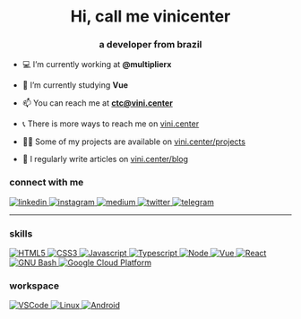 <h1 align="center">Hi, call me vinicenter</h1>
<h3 align="center">a developer from brazil</h3>

- 💻 I’m currently working at **@multiplierx**

- 🌱 I’m currently studying **Vue**

- 📫 You can reach me at **ctc@vini.center**

- 📞 There is more ways to reach me on <a href="https://vini.center" target="_blank">vini.center</a>

- 👨‍💻 Some of my projects are available on <a href="https://vini.center/projects" target="_blank">vini.center/projects</a>

- 📝 I regularly write articles on <a href="https://vini.center/blog" target="_blank">vini.center/blog</a>

<h3>connect with me</h3>
<div>
	<a href="https://www.linkedin.com/in/vinicenter/">
		<img
			src="https://img.shields.io/badge/LinkedIn-9645F4?style=flat&logo=linkedin&logoColor=white"
			alt="linkedin"
		/>
	</a>
	<a href="https://instagram.com/vinicenter" target="_blank">
		<img
			src="https://img.shields.io/badge/Instagram-9645F4?style=flat&logo=instagram&logoColor=white"
			alt="instagram"
		/>
	</a>
	<a href="https://vinicenter.medium.com" target="_blank">
		<img
			src="https://img.shields.io/badge/Medium-9645F4?style=flat&logo=medium&logoColor=white"
			alt="medium"
		/>
	</a>
	<a href="https://twitter.com/vinicenter" target="_blank">
		<img
			src="https://img.shields.io/badge/Twitter-9645F4?style=flat&logo=twitter&logoColor=white"
			alt="twitter" 
		/>
	</a>
	<a href="https://t.me/vinicenter" target="_blank">
		<img
			src="https://img.shields.io/badge/Telegram-9645F4?style=flat&logo=telegram&logoColor=white"
			alt="telegram"
		/>
	</a>
</div>

<hr />

<h3>skills</h3>
<div>
	<a href="https://html.spec.whatwg.org/">
		<img
			src="https://img.shields.io/badge/HTML5-9645F4?style=flat&logo=html5&logoColor=white"
			alt="HTML5"
		/>
	</a>
	<a href="https://www.w3.org/Style/CSS/Overview.en.html">
		<img
			src="https://img.shields.io/badge/CSS3-9645F4?style=flat&logo=css3&logoColor=white"
			alt="CSS3"
		/>
	</a>
	<a href="https://javascript.com">
		<img
			src="https://img.shields.io/badge/Javascript-9645F4?style=flat&logo=javascript&logoColor=white"
			alt="Javascript"
		/>
	</a>
	<a href="https://www.typescriptlang.org/">
		<img
			src="https://img.shields.io/badge/Typescript-9645F4?style=flat&logo=typescript&logoColor=white"
			alt="Typescript"
		/>
	</a>
	<a href="https://nodejs.org/en/">
		<img
			src="https://img.shields.io/badge/Node-9645F4?style=flat&logo=node.js&logoColor=white"
			alt="Node"
		/>
	</a>
	<a href="https://vuejs.org/">
		<img
			src="https://img.shields.io/badge/Vue-9645F4?style=flat&logo=vue.js&logoColor=white"
			alt="Vue"
		/>
	</a>
	<a href="https://reactjs.org/">
		<img
			src="https://img.shields.io/badge/React-9645F4?style=flat&logo=react&logoColor=white"
			alt="React"
		/>
	</a>
	<a href="https://www.gnu.org/software/bash">
		<img
			src="https://img.shields.io/badge/Bash-9645F4?style=flat&logo=GNU Bash&logoColor=white"
			alt="GNU Bash"
		/>
	</a>
	<a href="https://cloud.google.com">
		<img
			src="https://img.shields.io/badge/GCP-9645F4?style=flat&logo=google cloud&logoColor=white"
			alt="Google Cloud Platform"
		/>
	</a>
</div>

<h3>workspace</h3>
<div>
	<a href="https://code.visualstudio.com">
		<img
			src="https://img.shields.io/badge/VSCode-9645F4?style=flat&logo=Visual Studio Code&logoColor=white"
			alt="VSCode"
		/>
	</a>
	<a href="https://www.kernel.org">
		<img
			src="https://img.shields.io/badge/Linux-9645F4?style=flat&logo=linux&logoColor=white"
			alt="Linux"
		/>
	</a>
	<a href="https://www.android.com">
		<img
			src="https://img.shields.io/badge/Android-9645F4?style=flat&logo=android&logoColor=white"
			alt="Android"
		/>
	</a>
</div>
